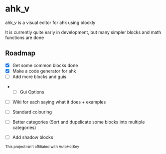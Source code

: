 # ahk_v

ahk_v is a visual editor for ahk using blockly

It is currently quite early in development, but many simpler blocks and math functions are done

## Roadmap

- [X] Get some common blocks done
- [X] Make a code generator for ahk
- [ ] Add more blocks and guis
- - [ ] Gui Options
- [ ] Wiki for each saying what it does + examples
- [ ] Standard colouring
- [ ] Better categories (Sort and dupelicate some blocks into multiple categories)
- [ ] Add shadow blocks


<sub>This project isn't affiliated with AutoHotKey</sub>